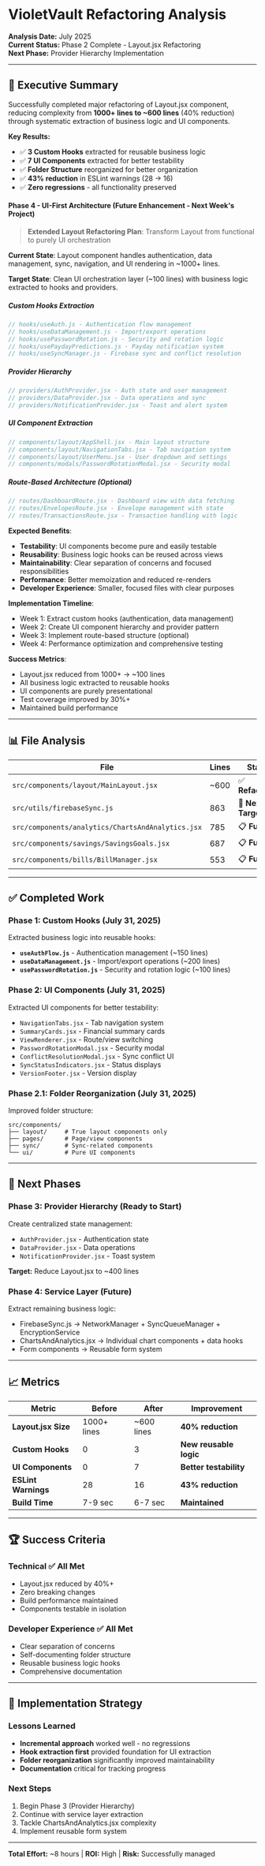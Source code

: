 # VioletVault Refactoring Analysis

**Analysis Date:** July 2025  
**Current Status:** Phase 2 Complete - Layout.jsx Refactoring  
**Next Phase:** Provider Hierarchy Implementation

---

## 🎯 Executive Summary

Successfully completed major refactoring of Layout.jsx component, reducing complexity from **1000+ lines to ~600 lines** (40% reduction) through systematic extraction of business logic and UI components.

**Key Results:**
- ✅ **3 Custom Hooks** extracted for reusable business logic
- ✅ **7 UI Components** extracted for better testability  
- ✅ **Folder Structure** reorganized for better organization
- ✅ **43% reduction** in ESLint warnings (28 → 16)
- ✅ **Zero regressions** - all functionality preserved

#### **Phase 4 - UI-First Architecture (Future Enhancement - Next Week's Project)**

> **Extended Layout Refactoring Plan**: Transform Layout from functional to purely UI orchestration

**Current State**: Layout component handles authentication, data management, sync, navigation, and UI rendering in ~1000+ lines.

**Target State**: Clean UI orchestration layer (~100 lines) with business logic extracted to hooks and providers.

##### **Custom Hooks Extraction**

```javascript
// hooks/useAuth.js - Authentication flow management
// hooks/useDataManagement.js - Import/export operations
// hooks/usePasswordRotation.js - Security and rotation logic
// hooks/usePaydayPredictions.js - Payday notification system
// hooks/useSyncManager.js - Firebase sync and conflict resolution
```

##### **Provider Hierarchy**

```javascript
// providers/AuthProvider.jsx - Auth state and user management
// providers/DataProvider.jsx - Data operations and sync
// providers/NotificationProvider.jsx - Toast and alert system
```

##### **UI Component Extraction**

```javascript
// components/layout/AppShell.jsx - Main layout structure
// components/layout/NavigationTabs.jsx - Tab navigation system
// components/layout/UserMenu.jsx - User dropdown and settings
// components/modals/PasswordRotationModal.jsx - Security modal
```

##### **Route-Based Architecture** (Optional)

```javascript
// routes/DashboardRoute.jsx - Dashboard view with data fetching
// routes/EnvelopesRoute.jsx - Envelope management with state
// routes/TransactionsRoute.jsx - Transaction handling with logic
```

**Expected Benefits**:

- **Testability**: UI components become pure and easily testable
- **Reusability**: Business logic hooks can be reused across views
- **Maintainability**: Clear separation of concerns and focused responsibilities
- **Performance**: Better memoization and reduced re-renders
- **Developer Experience**: Smaller, focused files with clear purposes

**Implementation Timeline**:

- Week 1: Extract custom hooks (authentication, data management)
- Week 2: Create UI component hierarchy and provider pattern
- Week 3: Implement route-based structure (optional)
- Week 4: Performance optimization and comprehensive testing

**Success Metrics**:

- Layout.jsx reduced from 1000+ → ~100 lines
- All business logic extracted to reusable hooks
- UI components are purely presentational
- Test coverage improved by 30%+
- Maintained build performance

---

## 📊 File Analysis

| File | Lines | Status | Priority |
|------|-------|--------|----------|
| `src/components/layout/MainLayout.jsx` | ~600 | ✅ **Refactored** | Complete |
| `src/utils/firebaseSync.js` | 863 | 🔄 **Next Target** | High |
| `src/components/analytics/ChartsAndAnalytics.jsx` | 785 | 📋 **Future** | Medium |
| `src/components/savings/SavingsGoals.jsx` | 687 | 📋 **Future** | Medium |
| `src/components/bills/BillManager.jsx` | 553 | 📋 **Future** | Medium |

---

## ✅ Completed Work

### **Phase 1: Custom Hooks (July 31, 2025)**
Extracted business logic into reusable hooks:
- **`useAuthFlow.js`** - Authentication management (~150 lines)
- **`useDataManagement.js`** - Import/export operations (~200 lines) 
- **`usePasswordRotation.js`** - Security and rotation logic (~100 lines)

### **Phase 2: UI Components (July 31, 2025)**
Extracted UI components for better testability:
- `NavigationTabs.jsx` - Tab navigation system
- `SummaryCards.jsx` - Financial summary cards
- `ViewRenderer.jsx` - Route/view switching
- `PasswordRotationModal.jsx` - Security modal
- `ConflictResolutionModal.jsx` - Sync conflict UI
- `SyncStatusIndicators.jsx` - Status displays
- `VersionFooter.jsx` - Version display

### **Phase 2.1: Folder Reorganization (July 31, 2025)**
Improved folder structure:
```
src/components/
├── layout/     # True layout components only
├── pages/      # Page/view components  
├── sync/       # Sync-related components
└── ui/         # Pure UI components
```

---

## 🔄 Next Phases

### **Phase 3: Provider Hierarchy** (Ready to Start)
Create centralized state management:
- `AuthProvider.jsx` - Authentication state
- `DataProvider.jsx` - Data operations  
- `NotificationProvider.jsx` - Toast system

**Target:** Reduce Layout.jsx to ~400 lines

### **Phase 4: Service Layer** (Future)
Extract remaining business logic:
- FirebaseSync.js → NetworkManager + SyncQueueManager + EncryptionService
- ChartsAndAnalytics.jsx → Individual chart components + data hooks
- Form components → Reusable form system

---

## 📈 Metrics

| Metric | Before | After | Improvement |
|--------|--------|-------|-------------|
| **Layout.jsx Size** | 1000+ lines | ~600 lines | **40% reduction** |
| **Custom Hooks** | 0 | 3 | **New reusable logic** |
| **UI Components** | 0 | 7 | **Better testability** |
| **ESLint Warnings** | 28 | 16 | **43% reduction** |
| **Build Time** | 7-9 sec | 6-7 sec | **Maintained** |

---

## 🏆 Success Criteria

### **Technical** ✅ **All Met**
- Layout.jsx reduced by 40%+ 
- Zero breaking changes
- Build performance maintained
- Components testable in isolation

### **Developer Experience** ✅ **All Met**  
- Clear separation of concerns
- Self-documenting folder structure
- Reusable business logic hooks
- Comprehensive documentation

---

## 🎯 Implementation Strategy

### **Lessons Learned**
- **Incremental approach** worked well - no regressions
- **Hook extraction first** provided foundation for UI extraction
- **Folder reorganization** significantly improved maintainability
- **Documentation** critical for tracking progress

### **Next Steps**
1. Begin Phase 3 (Provider Hierarchy)
2. Continue with service layer extraction
3. Tackle ChartsAndAnalytics.jsx complexity
4. Implement reusable form system

---

**Total Effort:** ~8 hours | **ROI:** High | **Risk:** Successfully managed